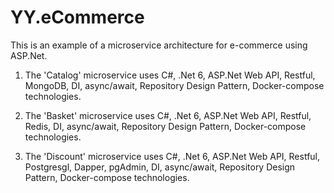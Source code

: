 # YY.eCommerce
This is an example of a microservice architecture for e-commerce using ASP.Net.

 1. The 'Catalog' microservice uses C#, .Net 6, ASP.Net Web API, Restful, MongoDB, DI, async/await, Repository Design Pattern, Docker-compose technologies.

 2. The 'Basket' microservice uses C#, .Net 6, ASP.Net Web API, Restful, Redis, DI, async/await, Repository Design Pattern, Docker-compose technologies.

 3. The 'Discount'  microservice uses C#, .Net 6, ASP.Net Web API, Restful, Postgresgl, Dapper, pgAdmin, DI, async/await, Repository Design Pattern, Docker-compose technologies.
